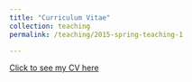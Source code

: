 ```yaml
---
title: "Curriculum Vitae"
collection: teaching
permalink: /teaching/2015-spring-teaching-1

---
```

[Click to see my CV here](../files/CV_HongtaoMa.pdf)